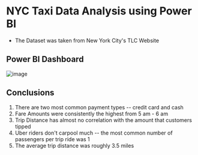 # NYC Taxi Data Analysis using Power BI

- The Dataset was taken from New York City's TLC Website

## Power BI Dashboard

![image](https://github.com/zahra-q/nyc-taxi-data-analysis-powerbi/assets/58932323/e6698082-63eb-451c-b722-c15a1d9f40fa)

## Conclusions 

1. There are two most common payment types -- credit card and cash
2. Fare Amounts were consistently the highest from 5 am - 6 am
3. Trip Distance has almost no correlation with the amount that customers tipped
4. Uber riders don't carpool much -- the most common number of passengers per trip ride was 1
5. The average trip distance was roughly 3.5 miles
